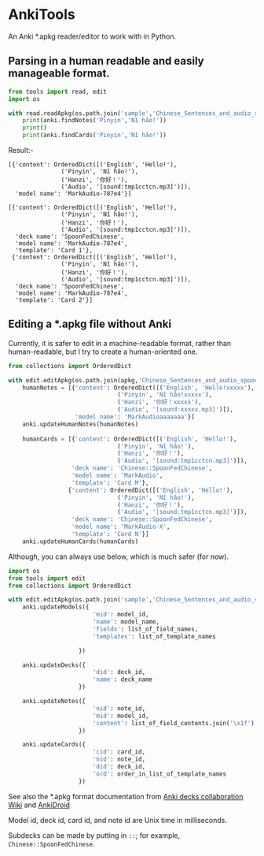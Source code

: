 # AnkiTools

An Anki *.apkg reader/editor to work with in Python.

## Parsing in a human readable and easily manageable format.

```python
from tools import read, edit
import os

with read.readApkg(os.path.join('sample','Chinese_Sentences_and_audio_spoon_fed.apkg')) as anki:
    print(anki.findNotes('Pinyin','Nǐ hǎo!'))
    print()
    print(anki.findCards('Pinyin','Nǐ hǎo!'))
```

Result:-
```
[{'content': OrderedDict([('English', 'Hello!'),
               ('Pinyin', 'Nǐ hǎo!'),
               ('Hanzi', '你好！'),
               ('Audio', '[sound:tmp1cctcn.mp3]')]),
  'model name': 'MarkAudio-787e4'}]

[{'content': OrderedDict([('English', 'Hello!'),
               ('Pinyin', 'Nǐ hǎo!'),
               ('Hanzi', '你好！'),
               ('Audio', '[sound:tmp1cctcn.mp3]')]),
  'deck name': 'SpoonFedChinese',
  'model name': 'MarkAudio-787e4',
  'template': 'Card 1'},
 {'content': OrderedDict([('English', 'Hello!'),
               ('Pinyin', 'Nǐ hǎo!'),
               ('Hanzi', '你好！'),
               ('Audio', '[sound:tmp1cctcn.mp3]')]),
  'deck name': 'SpoonFedChinese',
  'model name': 'MarkAudio-787e4',
  'template': 'Card 2'}]
```

## Editing a *.apkg file without Anki

Currently, it is safer to edit in a machine-readable format, rather than human-readable, but I try to create a human-oriented one.

```python
from collections import OrderedDict

with edit.editApkg(os.path.join(apkg,'Chinese_Sentences_and_audio_spoon_fed.apkg')) as anki:
    humanNotes = [{'content': OrderedDict([('English', 'Hello!xxxxx'),
                               ('Pinyin', 'Nǐ hǎo!xxxxx'),
                               ('Hanzi', '你好！xxxxx'),
                               ('Audio', '[sound:xxxxx.mp3]')]),
                   'model name': 'MarkAudioaaaaaaa'}]
    anki.updateHumanNotes(humanNotes)
    
    humanCards = [{'content': OrderedDict([('English', 'Hello!'),
                               ('Pinyin', 'Nǐ hǎo!'),
                               ('Hanzi', '你好！'),
                               ('Audio', '[sound:tmp1cctcn.mp3]')]),
                  'deck name': 'Chinese::SpoonFedChinese',
                  'model name': 'MarkAudio',
                  'template': 'Card M'},
                 {'content': OrderedDict([('English', 'Hello!'),
                               ('Pinyin', 'Nǐ hǎo!'),
                               ('Hanzi', '你好！'),
                               ('Audio', '[sound:tmp1cctcn.mp3]')]),
                  'deck name': 'Chinese::SpoonFedChinese',
                  'model name': 'MarkAudio-X',
                  'template': 'Card N'}]
    anki.updateHumanCards(humanCards)
```

Although, you can always use below, which is much safer (for now).

```python
import os
from tools import edit
from collections import OrderedDict

with edit.editApkg(os.path.join('sample','Chinese_Sentences_and_audio_spoon_fed.apkg')) as anki:
    anki.updateModels({
                        'mid': model_id,
                        'name': model_name,
                        'fields': list_of_field_names,
                        'templates': list_of_template_names

                    })

    anki.updateDecks({
                        'did': deck_id,
                        'name': deck_name
                    })

    anki.updateNotes({
                        'nid': note_id,
                        'mid': model_id,
                        'content': list_of_field_contents.join('\x1f')
                    })

    anki.updateCards({
                        'cid': card_id,
                        'nid': note_id,
                        'did': deck_id,
                        'ord': order_in_list_of_template_names
                    })
```

See also the \*.apkg format documentation from [Anki decks collaboration Wiki](http://decks.wikia.com/wiki/Anki_APKG_format_documentation) and [AnkiDroid](https://github.com/ankidroid/Anki-Android/wiki/Database-Structure)

Model id, deck id, card id, and note id are Unix time in milliseconds.

Subdecks can be made by putting in `::`; for example, `Chinese::SpoonFedChinese`.
